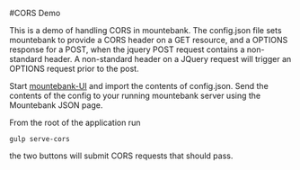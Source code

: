 #CORS Demo

This is a demo of handling CORS in mountebank. The config.json file sets mountebank to provide a CORS header on
a GET resource, and a OPTIONS response for a POST, when the jquery POST request contains a non-standard header.
A non-standard header on a JQuery request will trigger an OPTIONS request prior to the post.

Start [mountebank-UI](http://donhenton.github.io/mountebank-UI/public_html/index.html#/) 
and import the contents of config.json. Send the contents of the config
to your running mountebank server using the Mountebank JSON page.

From the root of the application run  
```
gulp serve-cors
```
the two buttons will submit CORS requests that should pass.
